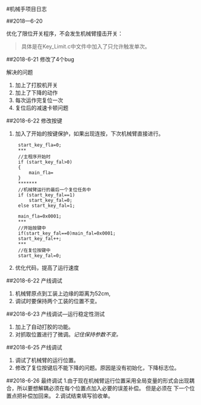 #机械手项目日志

##2018—6-20

优化了限位开关程序，不会发生机械臂撞击开关：
>具体是在Key_Limit.c中文件中加入了只允许触发单次。

##2018-6-21 修改了4个bug

解决的问题

1. 加上了打胶机开关
2. 加上了下降的动作
3. 每次运作完复位一次
4. 复位后的减速卡顿问题

##2018-6-22 修改按键

1. 加入了开始的按键保护，如果出现连按，下次机械臂直接进行。
    
        start_key_fla=0;
        ***
        //主程序开始时
        if (start_key_fal>0)
        {  
            main_fla=
        }
        *******
        //机械臂运行的最后一个复位任务中
        if (start_key_fal==1)
            start_key_fal=0;
        else start_key_fal=1;
        
        main_fla=0x0001;
        ***
        //开始按键中
        if(start_key_fal==0)main_fal=0x0001;
        start_key_fal++;
        ***
        //在复位按键中
        start_key_fal=0;   

2. 优化代码，提高了运行速度

##2018-6-22  产线调试

1. 机械臂原点到工装上边缘的距离为52cm,   
2. 调试时要保持两个工装的位置不变。

##2018-6-23 产线调试—运行稳定性测试
1. 加上了自动打胶的功能。
2. 对抓取位置进行了微调。*记住保持参数不变。*

##2018-6-25 产线调试
1. 调试了机械臂的运行位置。
2. 修改了复位按键后不能下降的问题。原因是没有初始化，下降标志位。

##2018-6-26 最终调试
1.由于现在机械臂运行位置采用全局变量的形式会出现耦合，所以要想解耦必须在每个位置点加入必要的误差补偿。
但是必须在 下一个位置点把补偿加回来。
2.调试结束填写验收单。